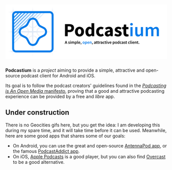 # ![Podcastium](docs/podcastium-logo.png)

**Podcastium** is a _project_ aiming to provide a simple, attractive and open-source
podcast client for Android and iOS.

Its goal is to follow the podcast creators' guidelines found in the
[_Podcasting is An Open Media_ manifesto](https://podcastouvert.fr/), proving that
a good and attractive podcasting experience can be provided by a free and _libre_ app.

## Under construction

There is no Geocities gifs here, but you get the idea: I am developing this during
my spare time, and it will take time before it can be used. Meanwhile, here are some good
apps that shares some of our goals:

* On Android, you can use the great and open-source [AntennaPod app](https://antennapod.org/),
  or the famous [PodcastAddict app](https://play.google.com/store/apps/details?id=com.bambuna.podcastaddict&hl=fr).
* On iOS, [Apple Podcasts](https://apps.apple.com/fr/app/apple-podcasts/id525463029) is a good
  player, but you can also find [Overcast](https://overcast.fm/) to be a good alternative.
